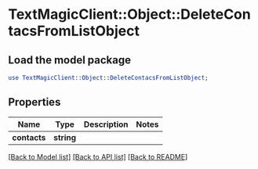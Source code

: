 # TextMagicClient::Object::DeleteContacsFromListObject

## Load the model package
```perl
use TextMagicClient::Object::DeleteContacsFromListObject;
```

## Properties
Name | Type | Description | Notes
------------ | ------------- | ------------- | -------------
**contacts** | **string** |  | 

[[Back to Model list]](../README.md#documentation-for-models) [[Back to API list]](../README.md#documentation-for-api-endpoints) [[Back to README]](../README.md)


